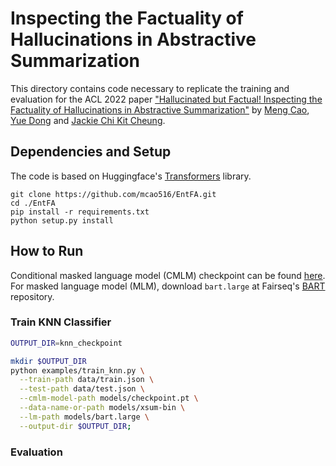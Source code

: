 # Inspecting the Factuality of Hallucinations in Abstractive Summarization

This directory contains code necessary to replicate the training and evaluation for the ACL 2022 paper ["Hallucinated but Factual! Inspecting the Factuality of Hallucinations in Abstractive Summarization"](https://arxiv.org/pdf/2109.09784.pdf) by [Meng Cao](https://mcao516.github.io/), [Yue Dong](https://www.cs.mcgill.ca/~ydong26/) and [Jackie Chi Kit Cheung](https://www.cs.mcgill.ca/~jcheung/).

## Dependencies and Setup
The code is based on Huggingface's [Transformers](https://github.com/huggingface/transformers) library. 
  ```
  git clone https://github.com/mcao516/EntFA.git
  cd ./EntFA
  pip install -r requirements.txt
  python setup.py install
  ```

## How to Run
Conditional masked language model (CMLM) checkpoint can be found [here](https://drive.google.com/drive/folders/10ibVc5R7q4Gc0TH1AIRo7IaLCV83SkpF?usp=sharing). For masked language model (MLM), download `bart.large` at Fairseq's [BART](https://github.com/pytorch/fairseq/tree/main/examples/bart) repository.

### Train KNN Classifier
```bash
OUTPUT_DIR=knn_checkpoint

mkdir $OUTPUT_DIR
python examples/train_knn.py \
  --train-path data/train.json \
  --test-path data/test.json \
  --cmlm-model-path models/checkpoint.pt \
  --data-name-or-path models/xsum-bin \
  --lm-path models/bart.large \
  --output-dir $OUTPUT_DIR;
```

### Evaluation
